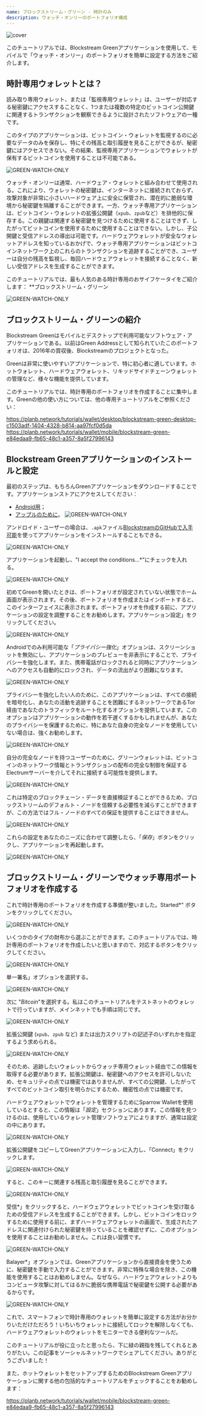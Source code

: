 ```yaml
---
name: ブロックストリーム・グリーン - 時計のみ
description: ウォッチ・オンリーのポートフォリオ構成
---
```

![cover](assets/cover.webp)

このチュートリアルでは、Blockstream Greenアプリケーションを使用して、モバイルで「ウォッチ・オンリー」のポートフォリオを簡単に設定する方法をご紹介します。

## 時計専用ウォレットとは？

読み取り専用ウォレット、または「監視専用ウォレット」は、ユーザーが対応する秘密鍵にアクセスすることなく、1つまたは複数の特定のビットコイン公開鍵に関連するトランザクションを観察できるように設計されたソフトウェアの一種です。

このタイプのアプリケーションは、ビットコイン・ウォレットを監視するのに必要なデータのみを保存し、特にその残高と取引履歴を見ることができるが、秘密鍵にはアクセスできない。その結果、監視専用アプリケーションでウォレットが保有するビットコインを使用することは不可能である。

![GREEN-WATCH-ONLY](assets/fr/01.webp)

ウォッチ・オンリーは通常、ハードウェア・ウォレットと組み合わせて使用される。これにより、ウォレットの秘密鍵は、インターネットに接続されておらず、攻撃対象が非常に小さいハードウェア上に安全に保管され、潜在的に脆弱な環境から秘密鍵を隔離することができます。一方、ウォッチ専用アプリケーションは、ビットコイン・ウォレットの拡張公開鍵（`xpub`、`zpub`など）を排他的に保存する。この親鍵は関連する秘密鍵を見つけるために使用することはできず、したがってビットコインを使用するために使用することはできない。しかし、子公開鍵と受信アドレスの導出は可能です。ハードウェアウォレットが安全なウォレットアドレスを知っているおかげで、ウォッチ専用アプリケーションはビットコインネットワーク上のこれらのトランザクションを追跡することができ、ユーザーは自分の残高を監視し、毎回ハードウェアウォレットを接続することなく、新しい受信アドレスを生成することができます。

このチュートリアルでは、最も人気のある時計専用のおサイフケータイをご紹介します： **ブロックストリーム・グリーン

![GREEN-WATCH-ONLY](assets/fr/02.webp)

## ブロックストリーム・グリーンの紹介

Blockstream Greenはモバイルとデスクトップで利用可能なソフトウェア・アプリケーションである。以前はGreen Addressとして知られていたこのポートフォリオは、2016年の買収後、Blockstreamのプロジェクトとなった。

Greenは非常に使いやすいアプリケーションで、特に初心者に適しています。ホットウォレット、ハードウェアウォレット、リキッドサイドチェーンウォレットの管理など、様々な機能を提供しています。

このチュートリアルでは、時計専用のポートフォリオを作成することに集中します。Greenの他の使い方については、他の専用チュートリアルをご参照ください：

https://planb.network/tutorials/wallet/desktop/blockstream-green-desktop-c1503adf-1404-4328-b814-aa97fcf0d5da
https://planb.network/tutorials/wallet/mobile/blockstream-green-e84edaa9-fb65-48c1-a357-8a5f27996143
## Blockstream Greenアプリケーションのインストールと設定

最初のステップは、もちろんGreenアプリケーションをダウンロードすることです。アプリケーションストアにアクセスしてください：

- [Android用](https://play.google.com/store/apps/details?id=com.greenaddress.greenbits_android_wallet)；
- [アップルのために](https://apps.apple.com/us/app/green-bitcoin-wallet/id1402243590)。
![GREEN-WATCH-ONLY](assets/fr/03.webp)

アンドロイド・ユーザーの場合は、`.apk`ファイル[BlockstreamのGitHubで入手可能](https://github.com/Blockstream/green_android/releases)を使ってアプリケーションをインストールすることもできる。

![GREEN-WATCH-ONLY](assets/fr/04.webp)

アプリケーションを起動し、"I accept the conditions...*"にチェックを入れる。

![GREEN-WATCH-ONLY](assets/fr/05.webp)

初めてGreenを開いたときは、ポートフォリオが設定されていない状態でホーム画面が表示されます。その後、ポートフォリオを作成またはインポートすると、このインターフェイスに表示されます。ポートフォリオを作成する前に、アプリケーションの設定を調整することをお勧めします。アプリケーション設定」をクリックしてください。

![GREEN-WATCH-ONLY](assets/fr/06.webp)

Androidでのみ利用可能な「*プライバシー強化*」オプションは、スクリーンショットを無効にし、アプリケーションのプレビューを非表示にすることで、プライバシーを強化します。また、携帯電話がロックされると同時にアプリケーションへのアクセスも自動的にロックされ、データの流出がより困難になります。

![GREEN-WATCH-ONLY](assets/fr/07.webp)

プライバシーを強化したい人のために、このアプリケーションは、すべての接続を暗号化し、あなたの活動を追跡することを困難にするネットワークであるTor経由であなたのトラフィックをルート化するオプションを提供しています。このオプションはアプリケーションの動作を若干遅くするかもしれませんが、あなたのプライバシーを保護するために、特にあなた自身の完全なノードを使用していない場合は、強くお勧めします。

![GREEN-WATCH-ONLY](assets/fr/08.webp)

自分の完全なノードを持つユーザーのために、グリーンウォレットは、ビットコインのネットワーク情報とトランザクションの配布の完全な制御を保証するElectrumサーバーを介してそれに接続する可能性を提供します。

![GREEN-WATCH-ONLY](assets/fr/09.webp)

これは特定のブロックチェーン・データを直接検証することができるため、ブロックストリームのデフォルト・ノードを信頼する必要性を減らすことができますが、この方法ではフル・ノードのすべての保証を提供することはできません。

![GREEN-WATCH-ONLY](assets/fr/10.webp)

これらの設定をあなたのニーズに合わせて調整したら、「*保存*」ボタンをクリックし、アプリケーションを再起動します。

![GREEN-WATCH-ONLY](assets/fr/11.webp)

## ブロックストリーム・グリーンでウォッチ専用ポートフォリオを作成する

これで時計専用のポートフォリオを作成する準備が整いました。Started*" ボタンをクリックしてください。

![GREEN-WATCH-ONLY](assets/fr/12.webp)

いくつかのタイプの財布から選ぶことができます。このチュートリアルでは、時計専用のポートフォリオを作成したいと思いますので、対応するボタンをクリックしてください。

![GREEN-WATCH-ONLY](assets/fr/13.webp)

単一署名」オプションを選択する。

![GREEN-WATCH-ONLY](assets/fr/14.webp)

次に "*Bitcoin*"を選択する。私はこのチュートリアルをテストネットのウォレットで行っていますが、メインネットでも手順は同じです。

![GREEN-WATCH-ONLY](assets/fr/15.webp)

拡張公開鍵 (`xpub`、`zpub` など) または出力スクリプトの記述子のいずれかを指定するよう求められる。

![GREEN-WATCH-ONLY](assets/fr/16.webp)

そのため、追跡したいウォレットからウォッチ専用ウォレット経由でこの情報を取得する必要があります。拡張公開鍵は、秘密鍵へのアクセスを許可しないため、セキュリティの点では機密ではありませんが、すべての公開鍵、したがってすべてのビットコイン取引を明らかにするため、機密性の点では機密です。

ハードウェアウォレットでウォレットを管理するためにSparrow Walletを使用しているとすると、この情報は「*設定*」セクションにあります。この情報を見つけるのは、使用しているウォレット管理ソフトウェアによりますが、通常は設定の中にあります。

![GREEN-WATCH-ONLY](assets/fr/17.webp)

拡張公開鍵をコピーしてGreenアプリケーションに入力し、「Connect」をクリックします。

![GREEN-WATCH-ONLY](assets/fr/18.webp)

すると、このキーに関連する残高と取引履歴を見ることができます。

![GREEN-WATCH-ONLY](assets/fr/19.webp)

受信*」をクリックすると、ハードウェアウォレットでビットコインを受け取るための受信アドレスを生成することができます。しかし、ビットコインをロックするために使用する前に、まずハードウェアウォレットの画面で、生成されたアドレスに関連付けられた秘密鍵を持っていることを確認せずに、このオプションを使用することはお勧めしません。これは良い習慣です。

![GREEN-WATCH-ONLY](assets/fr/20.webp)

Balayer*」オプションでは、Greenアプリケーションから直接資金を使うために、秘密鍵を手動で入力することができます。非常に特殊な場合を除き、この機能を使用することはお勧めしません。なぜなら、ハードウェアウォレットよりもコンピュータ攻撃に対してはるかに脆弱な携帯電話で秘密鍵を公開する必要があるからです。

![GREEN-WATCH-ONLY](assets/fr/21.webp)

これで、スマートフォンで時計専用のウォレットを簡単に設定する方法がお分かりいただけただろう！いちいちウォレットに接続してロックを解除しなくても、ハードウェアウォレットのウォレットをモニターできる便利なツールだ。

このチュートリアルが役に立ったと思ったら、下に緑の親指を残してくれるとありがたい。この記事をソーシャルネットワークでシェアしてください。ありがとうございました！

また、ホットウォレットをセットアップするためのBlockstream Greenアプリケーションに関する他の包括的なチュートリアルをチェックすることをお勧めします：

https://planb.network/tutorials/wallet/mobile/blockstream-green-e84edaa9-fb65-48c1-a357-8a5f27996143